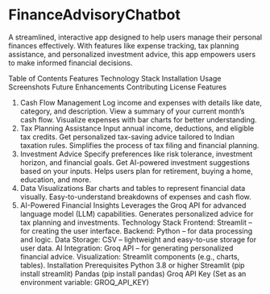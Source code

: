 # FinanceAdvisoryChatbot

A streamlined, interactive app designed to help users manage their personal finances effectively. With features like expense tracking, tax planning assistance, and personalized investment advice, this app empowers users to make informed financial decisions.

Table of Contents
Features
Technology Stack
Installation
Usage
Screenshots
Future Enhancements
Contributing
License
Features
1. Cash Flow Management
Log income and expenses with details like date, category, and description.
View a summary of your current month’s cash flow.
Visualize expenses with bar charts for better understanding.
2. Tax Planning Assistance
Input annual income, deductions, and eligible tax credits.
Get personalized tax-saving advice tailored to Indian taxation rules.
Simplifies the process of tax filing and financial planning.
3. Investment Advice
Specify preferences like risk tolerance, investment horizon, and financial goals.
Get AI-powered investment suggestions based on your inputs.
Helps users plan for retirement, buying a home, education, and more.
4. Data Visualizations
Bar charts and tables to represent financial data visually.
Easy-to-understand breakdowns of expenses and cash flow.
5. AI-Powered Financial Insights
Leverages the Groq API for advanced language model (LLM) capabilities.
Generates personalized advice for tax planning and investments.
Technology Stack
Frontend: Streamlit – for creating the user interface.
Backend: Python – for data processing and logic.
Data Storage: CSV – lightweight and easy-to-use storage for user data.
AI Integration: Groq API – for generating personalized financial advice.
Visualization: Streamlit components (e.g., charts, tables).
Installation
Prerequisites
Python 3.8 or higher
Streamlit (pip install streamlit)
Pandas (pip install pandas)
Groq API Key (Set as an environment variable: GROQ_API_KEY)